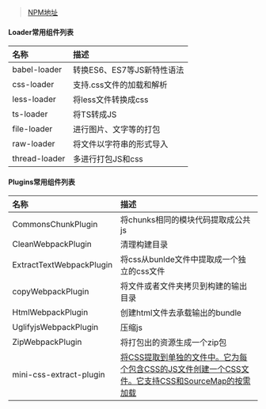 > [NPM地址](https://www.npmjs.com/products/teams?utm_source=adwords&utm_medium=ppc&utm_campaign=npmTeams2019Q2&utm_content=site&gclid=EAIaIQobChMIw-fbptrp5wIV2aiWCh1LjQPzEAAYASAAEgLm4fD_BwE)
#### Loader常用组件列表
|名称|描述|
|:---|:---|
|babel-loader|转换ES6、ES7等JS新特性语法|
|css-loader|支持.css文件的加载和解析|
|less-loader|将less文件转换成css|
|ts-loader|将TS转成JS|
|file-loader|进行图片、文字等的打包|
|raw-loader|将文件以字符串的形式导入|
|thread-loader|多进行打包JS和css|

#### Plugins常用组件列表
|名称|描述|
|:---|:---|
|CommonsChunkPlugin|将chunks相同的模块代码提取成公共js|
|CleanWebpackPlugin|清理构建目录|
|ExtractTextWebpackPlugin|将css从bunlde文件中提取成一个独立的css文件|
|copyWebpackPlugin|将文件或者文件夹拷贝到构建的输出目录|
|HtmlWebpackPlugin|创建html文件去承载输出的bundle|
|UglifyjsWebpackPlugin|压缩js|
|ZipWebpackPlugin|将打包出的资源生成一个zip包|
|mini-css-extract-plugin|[将CSS提取到单独的文件中。它为每个包含CSS的JS文件创建一个CSS文件。它支持CSS和SourceMap的按需加载](https://www.npmjs.com/package/mini-css-extract-plugin)|